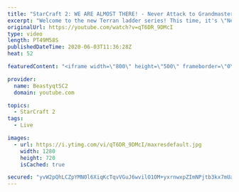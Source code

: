 ```yaml
---
title: "StarCraft 2: WE ARE ALMOST THERE! - Never Attack to Grandmaster"
excerpt: "Welcome to the new Terran ladder series! This time, it's \"Never Attack to Grandmaster!\" In this challenge, I play as Terran on the EU ladder, and in every game I'm not allowed to attack with any units except for using Ghosts. I'm allowed to make any army units for defending, as long as I don't attack"
originalUrl: https://youtube.com/watch?v=qT6DR_9DMcI
type: video
length: PT49M58S
publishedDateTime: 2020-06-03T11:36:28Z
heat: 52

featuredContent: "<iframe width=\"800\" height=\"500\" frameborder=\"0\" src=\"https://www.youtube.com/embed/qT6DR_9DMcI\" allow=\"accelerometer; autoplay; encrypted-media; gyroscope; picture-in-picture\" allowfullscreen></iframe>"

provider:
  name: BeastyqtSC2
  domain: youtube.com

topics:
  - StarCraft 2
tags:
  - Live

images:
  - url: https://i.ytimg.com/vi/qT6DR_9DMcI/maxresdefault.jpg
    width: 1280
    height: 720
    isCached: true

secured: "yvW2pQhLCZpYMN0l6XiqKcTqvVGuJ6wvilO1OM+yxrnwxpZImNPjtb3kx7mUacYFa+yp8mOT3etrRBgFgzy5CeHMApbMP+SaM359ybiUlnsMOPxQvyOwPnk4YTw2rx9E6Hjr7GYRYFL0Ybu5kVj4nAoKDjE1qsW7vhJaVaSujrDfBgoBzJRxpGHW3exZooEASvxEsJuIPXKwq7AcuziGcNAc41Cc94Cxe2cJ/6XFNJDJbtDEcOUwcNsw2dZxSuPkjI9e3oWi+yKr6gPnsON7L7GQvO8TdmT1RGd0S1moH3eFJiXomzyWxvbKUjicZDDWHn7KQheXUL+6C/S5/drK2cmI37b1FrjxGpLMwBqPHRNAsFOsWEqHkG7d0/Rj9m5KqqvX4Ck0kAWm0qN5WUa/wjVWr+8BBwKm0g4DfSaE1+Y=;Wda6SHmblgjUTgrLXSgg6A=="
---
```


